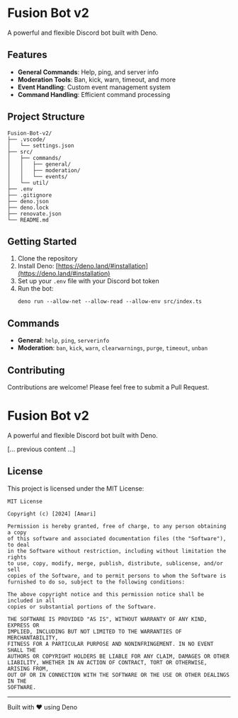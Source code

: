 # Fusion Bot v2

A powerful and flexible Discord bot built with Deno.

## Features

- **General Commands**: Help, ping, and server info
- **Moderation Tools**: Ban, kick, warn, timeout, and more
- **Event Handling**: Custom event management system
- **Command Handling**: Efficient command processing

## Project Structure

```
Fusion-Bot-v2/
├── .vscode/
│   └── settings.json
├── src/
│   ├── commands/
│   │   ├── general/
│   │   ├── moderation/
│   │   └── events/
│   └── util/
├── .env
├── .gitignore
├── deno.json
├── deno.lock
├── renovate.json
└── README.md
```

## Getting Started

1. Clone the repository
2. Install Deno: [https://deno.land/#installation](https://deno.land/#installation)
3. Set up your `.env` file with your Discord bot token
4. Run the bot:
   ```
   deno run --allow-net --allow-read --allow-env src/index.ts
   ```

## Commands

- **General**: `help`, `ping`, `serverinfo`
- **Moderation**: `ban`, `kick`, `warn`, `clearwarnings`, `purge`, `timeout`, `unban`

## Contributing

Contributions are welcome! Please feel free to submit a Pull Request.

# Fusion Bot v2

A powerful and flexible Discord bot built with Deno.

[... previous content ...]

## License

This project is licensed under the MIT License:

```
MIT License

Copyright (c) [2024] [Amari]

Permission is hereby granted, free of charge, to any person obtaining a copy
of this software and associated documentation files (the "Software"), to deal
in the Software without restriction, including without limitation the rights
to use, copy, modify, merge, publish, distribute, sublicense, and/or sell
copies of the Software, and to permit persons to whom the Software is
furnished to do so, subject to the following conditions:

The above copyright notice and this permission notice shall be included in all
copies or substantial portions of the Software.

THE SOFTWARE IS PROVIDED "AS IS", WITHOUT WARRANTY OF ANY KIND, EXPRESS OR
IMPLIED, INCLUDING BUT NOT LIMITED TO THE WARRANTIES OF MERCHANTABILITY,
FITNESS FOR A PARTICULAR PURPOSE AND NONINFRINGEMENT. IN NO EVENT SHALL THE
AUTHORS OR COPYRIGHT HOLDERS BE LIABLE FOR ANY CLAIM, DAMAGES OR OTHER
LIABILITY, WHETHER IN AN ACTION OF CONTRACT, TORT OR OTHERWISE, ARISING FROM,
OUT OF OR IN CONNECTION WITH THE SOFTWARE OR THE USE OR OTHER DEALINGS IN THE
SOFTWARE.
```

---

Built with ❤️ using Deno
